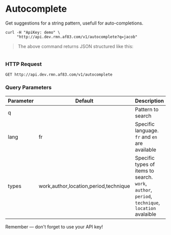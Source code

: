 # Autocomplete

Get suggestions for a string pattern, usefull for auto-completions.

```shell
curl -H "ApiKey: demo" \
     "http://api.dev.rmn.af83.com/v1/autocomplete?q=jacob"
```

> The above command returns JSON structured like this:

<pre class="live_requests" data-collapsed="false" data-path="/v1/autocomplete?q=jacob">
</pre>

### HTTP Request

`GET http://api.dev.rmn.af83.com/v1/autocomplete`

### Query Parameters

Parameter  | Default      | Description
---------  | -------      | -----------
q          |              | Pattern to search
lang       | fr           | Specific language. `fr` and `en` are available
types      | work,author,location,period,technique  | Specific types of items to search. `work`, `author`, `period`, `technique`, `location` avalaible


<aside class="success">
Remember — don't forget to use your API key!
</aside>
